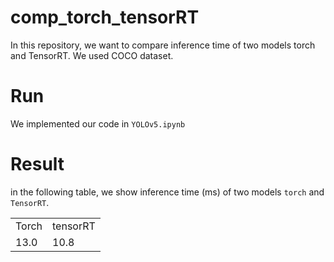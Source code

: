 # comp_torch_tensorRT
In this repository, we want to compare inference time of two models torch and TensorRT. We used COCO dataset.
# Run
We implemented our code in `YOLOv5.ipynb`


# Result
in the following table, we show inference time (ms) of two models `torch` and `TensorRT`.  

<table>
 <tr>
 <td> Torch </td>
 <td> tensorRT </td>
 </tr>
 <tr>
 <td> 13.0 </td>
 <td> 10.8 </td>
 </tr>
</table>
    
